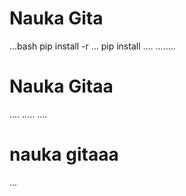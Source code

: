 # Nauka Gita

...bash
pip install -r
...
pip install
....
........
# Nauka Gitaa
....
.....
....
# nauka gitaaa
...

